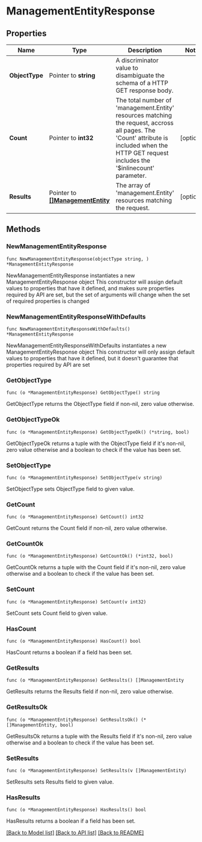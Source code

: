 # ManagementEntityResponse

## Properties

Name | Type | Description | Notes
------------ | ------------- | ------------- | -------------
**ObjectType** | Pointer to **string** | A discriminator value to disambiguate the schema of a HTTP GET response body. | 
**Count** | Pointer to **int32** | The total number of &#39;management.Entity&#39; resources matching the request, accross all pages. The &#39;Count&#39; attribute is included when the HTTP GET request includes the &#39;$inlinecount&#39; parameter. | [optional] 
**Results** | Pointer to [**[]ManagementEntity**](management.Entity.md) | The array of &#39;management.Entity&#39; resources matching the request. | [optional] 

## Methods

### NewManagementEntityResponse

`func NewManagementEntityResponse(objectType string, ) *ManagementEntityResponse`

NewManagementEntityResponse instantiates a new ManagementEntityResponse object
This constructor will assign default values to properties that have it defined,
and makes sure properties required by API are set, but the set of arguments
will change when the set of required properties is changed

### NewManagementEntityResponseWithDefaults

`func NewManagementEntityResponseWithDefaults() *ManagementEntityResponse`

NewManagementEntityResponseWithDefaults instantiates a new ManagementEntityResponse object
This constructor will only assign default values to properties that have it defined,
but it doesn't guarantee that properties required by API are set

### GetObjectType

`func (o *ManagementEntityResponse) GetObjectType() string`

GetObjectType returns the ObjectType field if non-nil, zero value otherwise.

### GetObjectTypeOk

`func (o *ManagementEntityResponse) GetObjectTypeOk() (*string, bool)`

GetObjectTypeOk returns a tuple with the ObjectType field if it's non-nil, zero value otherwise
and a boolean to check if the value has been set.

### SetObjectType

`func (o *ManagementEntityResponse) SetObjectType(v string)`

SetObjectType sets ObjectType field to given value.


### GetCount

`func (o *ManagementEntityResponse) GetCount() int32`

GetCount returns the Count field if non-nil, zero value otherwise.

### GetCountOk

`func (o *ManagementEntityResponse) GetCountOk() (*int32, bool)`

GetCountOk returns a tuple with the Count field if it's non-nil, zero value otherwise
and a boolean to check if the value has been set.

### SetCount

`func (o *ManagementEntityResponse) SetCount(v int32)`

SetCount sets Count field to given value.

### HasCount

`func (o *ManagementEntityResponse) HasCount() bool`

HasCount returns a boolean if a field has been set.

### GetResults

`func (o *ManagementEntityResponse) GetResults() []ManagementEntity`

GetResults returns the Results field if non-nil, zero value otherwise.

### GetResultsOk

`func (o *ManagementEntityResponse) GetResultsOk() (*[]ManagementEntity, bool)`

GetResultsOk returns a tuple with the Results field if it's non-nil, zero value otherwise
and a boolean to check if the value has been set.

### SetResults

`func (o *ManagementEntityResponse) SetResults(v []ManagementEntity)`

SetResults sets Results field to given value.

### HasResults

`func (o *ManagementEntityResponse) HasResults() bool`

HasResults returns a boolean if a field has been set.


[[Back to Model list]](../README.md#documentation-for-models) [[Back to API list]](../README.md#documentation-for-api-endpoints) [[Back to README]](../README.md)


